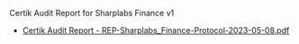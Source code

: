 Certik Audit Report for Sharplabs Finance v1

- [Certik Audit Report - REP-Sharplabs_Finance-Protocol-2023-05-08.pdf](./Certik/REP-Sharplabs_Finance-Protocol-2023-05-08.pdf)


